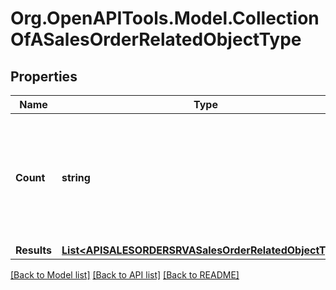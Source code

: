 # Org.OpenAPITools.Model.CollectionOfASalesOrderRelatedObjectType

## Properties

Name | Type | Description | Notes
------------ | ------------- | ------------- | -------------
**Count** | **string** | The number of entities in the collection. Available when using the [$inlinecount](https://help.sap.com/doc/5890d27be418427993fafa6722cdc03b/Cloud/en-US/OdataV2.pdf#page&#x3D;67) query option. | [optional] 
**Results** | [**List&lt;APISALESORDERSRVASalesOrderRelatedObjectType&gt;**](APISALESORDERSRVASalesOrderRelatedObjectType.md) |  | [optional] 

[[Back to Model list]](../README.md#documentation-for-models) [[Back to API list]](../README.md#documentation-for-api-endpoints) [[Back to README]](../README.md)


